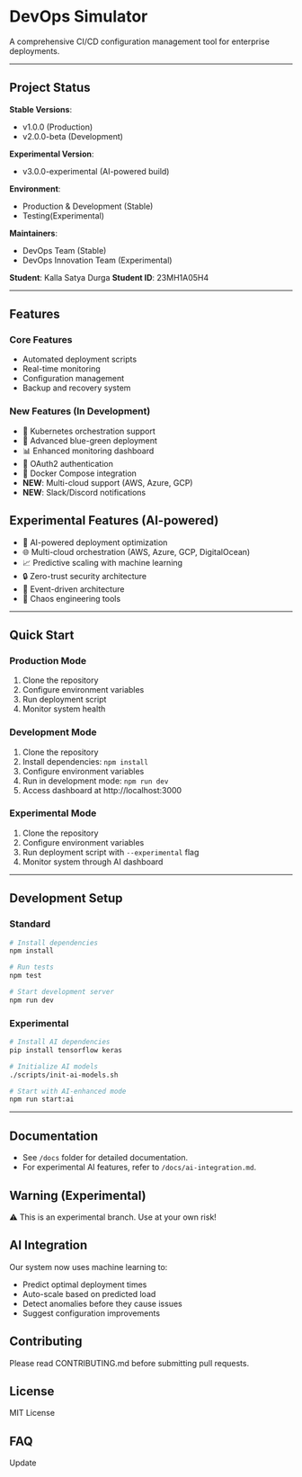 # DevOps Simulator

A comprehensive CI/CD configuration management tool for enterprise deployments.

---

## Project Status
**Stable Versions**:
- v1.0.0 (Production)
- v2.0.0-beta (Development)

**Experimental Version**:
- v3.0.0-experimental (AI-powered build)

**Environment**:
- Production & Development (Stable) 
- Testing(Experimental)

**Maintainers**: 
- DevOps Team (Stable)
- DevOps Innovation Team (Experimental)

**Student**: Kalla Satya Durga
**Student ID**: 23MH1A05H4

---

## Features

### Core Features
- Automated deployment scripts
- Real-time monitoring
- Configuration management
- Backup and recovery system

### New Features (In Development)
- 🚀 Kubernetes orchestration support
- 🔄 Advanced blue-green deployment
- 📊 Enhanced monitoring dashboard
- 🔐 OAuth2 authentication
- 🐳 Docker Compose integration
- **NEW**: Multi-cloud support (AWS, Azure, GCP)
- **NEW**: Slack/Discord notifications

## Experimental Features (AI-powered)
- 🤖 AI-powered deployment optimization
- 🌐 Multi-cloud orchestration (AWS, Azure, GCP, DigitalOcean)
- 📈 Predictive scaling with machine learning
- 🔒 Zero-trust security architecture
- 🌊 Event-driven architecture
- 🎯 Chaos engineering tools

---

## Quick Start

### Production Mode
1. Clone the repository
2. Configure environment variables
3. Run deployment script
4. Monitor system health

### Development Mode
1. Clone the repository
2. Install dependencies: `npm install`
3. Configure environment variables
4. Run in development mode: `npm run dev`
5. Access dashboard at http://localhost:3000

### Experimental Mode
1. Clone the repository
2. Configure environment variables
3. Run deployment script with `--experimental` flag
4. Monitor system through AI dashboard

---

## Development Setup

### Standard
```bash
# Install dependencies
npm install

# Run tests
npm test

# Start development server
npm run dev
```

### Experimental
```bash
# Install AI dependencies
pip install tensorflow keras

# Initialize AI models
./scripts/init-ai-models.sh

# Start with AI-enhanced mode
npm run start:ai
```

---

## Documentation
- See `/docs` folder for detailed documentation.
- For experimental AI features, refer to `/docs/ai-integration.md`.

## Warning (Experimental)
⚠️ This is an experimental branch. Use at your own risk!

## AI Integration
Our system now uses machine learning to:
- Predict optimal deployment times
- Auto-scale based on predicted load
- Detect anomalies before they cause issues
- Suggest configuration improvements

## Contributing
Please read CONTRIBUTING.md before submitting pull requests.

## License
MIT License

## FAQ

Update